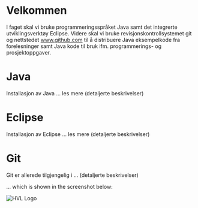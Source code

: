 # Velkommen

I faget skal vi bruke programmeringsspråket Java samt det integrerte utviklingsverktøy Eclipse. Videre skal vi bruke revisjonskontrollsystemet git og nettstedet www.github.com til å distribuere Java eksempelkode fra forelesninger samt Java kode til bruk ifm. programmerings- og prosjektoppgaver. 

# Java

Installasjon av Java ... les mere (detaljerte beskrivelser)

# Eclipse 

Installasjon av Eclipse ... les mere (detaljerte beskrivelser)

# Git

Git er allerede tilgjengelig i ... (detaljerte beskrivelser)

... which is shown in the screenshot below:

![HVL Logo](https://dat100hib.github.io/H2017/assets/img/hvllogo.png)
